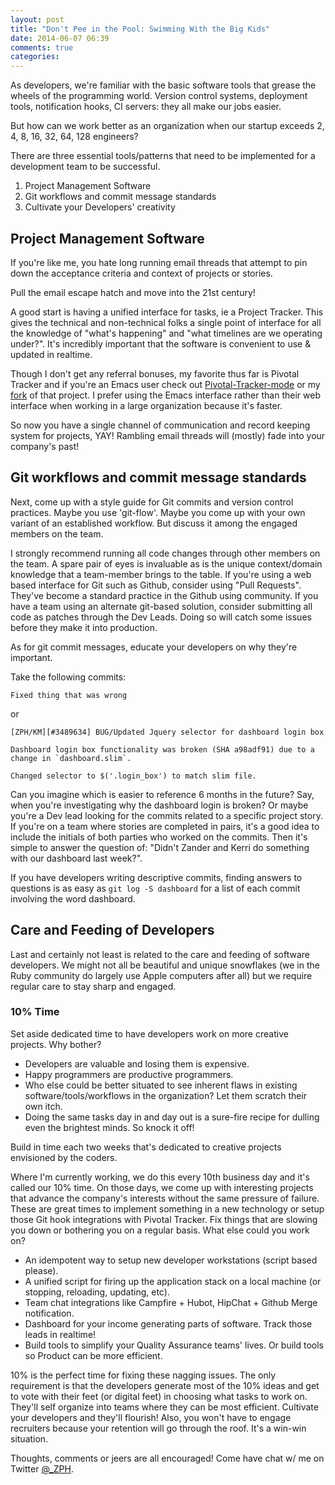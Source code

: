 ```yaml
---
layout: post
title: "Don't Pee in the Pool: Swimming With the Big Kids"
date: 2014-06-07 06:39
comments: true
categories: 
---
```


As developers, we're familiar with the basic software tools that grease the wheels of the programming world.  Version control systems, deployment tools, notification hooks, CI servers: they all make our jobs easier.

But how can we work better as an organization when our startup exceeds 2, 4, 8, 16, 32, 64, 128 engineers?

There are three essential tools/patterns that need to be implemented for a development team to be successful.

1. Project Management Software
2. Git workflows and commit message standards
3. Cultivate your Developers' creativity


## Project Management Software

If you're like me, you hate long running email threads that attempt to pin down the acceptance criteria and context of projects or stories.

Pull the email escape hatch and move into the 21st century!

A good start is having a unified interface for tasks, ie a Project Tracker.  This gives the technical and non-technical folks a single point of interface for all the knowledge of "what's happening" and "what timelines are we operating under?".  It's incredibly important that the software is convenient to use & updated in realtime.  

Though I don't get any referral bonuses, my favorite thus far is Pivotal Tracker and if you're an Emacs user check out [Pivotal-Tracker-mode](https://github.com/jxa/pivotal-tracker) or my [fork](https://github.com/zph/pivotal-tracker) of that project. I prefer using the Emacs interface rather than their web interface when working in a large organization because it's faster.

So now you have a single channel of communication and record keeping system for projects, YAY!  Rambling email threads will (mostly) fade into your company's past!


## Git workflows and commit message standards

Next, come up with a style guide for Git commits and version control practices.  Maybe you use 'git-flow'.  Maybe you come up with your own variant of an established workflow.  But discuss it among the engaged members on the team.

I strongly recommend running all code changes through other members on the team. A spare pair of eyes is invaluable as is the unique context/domain knowledge that a team-member brings to the table.  If you're using a web based interface for Git such as Github, consider using "Pull Requests".  They've become a standard practice in the Github using community.  If you have a team using an alternate git-based solution, consider submitting all code as patches through the Dev Leads.  Doing so will catch some issues before they make it into production.

As for git commit messages, educate your developers on why they're important.

Take the following commits:

```
Fixed thing that was wrong
```

or 

```
[ZPH/KM][#3489634] BUG/Updated Jquery selector for dashboard login box

Dashboard login box functionality was broken (SHA a98adf91) due to a change in `dashboard.slim`.

Changed selector to $('.login_box') to match slim file.
```

Can you imagine which is easier to reference 6 months in the future?  Say, when you're investigating why the dashboard login is broken? Or maybe you're a Dev lead looking for the commits related to a specific project story.  If you're on a team where stories are completed in pairs, it's a good idea to include the initials of both parties who worked on the commits.  Then it's simple to answer the question of: "Didn't Zander and Kerri do something with our dashboard last week?".

If you have developers writing descriptive commits, finding answers to questions is as easy as `git log -S dashboard` for a list of each commit involving the word dashboard.

## Care and Feeding of Developers 

Last and certainly not least is related to the care and feeding of software developers.  We might not all be beautiful and unique snowflakes (we in the Ruby community do largely use Apple computers after all) but we require regular care to stay sharp and engaged.

### 10% Time

Set aside dedicated time to have developers work on more creative projects.  Why bother?

- Developers are valuable and losing them is expensive.
- Happy programmers are productive programmers.
- Who else could be better situated to see inherent flaws in existing software/tools/workflows in the organization? Let them scratch their own itch.
- Doing the same tasks day in and day out is a sure-fire recipe for dulling even the brightest minds.  So knock it off!  

Build in time each two weeks that's dedicated to creative projects envisioned by the coders.

Where I'm currently working, we do this every 10th business day and it's called our 10% time.  On those days, we come up with interesting projects that advance the company's interests without the same pressure of failure.  These are great times to implement something in a new technology or setup those Git hook integrations with Pivotal Tracker. Fix things that are slowing you down or bothering you on a regular basis.  What else could you work on?

- An idempotent way to setup new developer workstations (script based please).
- A unified script for firing up the application stack on a local machine (or stopping, reloading, updating, etc).
- Team chat integrations like Campfire + Hubot, HipChat + Github Merge notification.
- Dashboard for your income generating parts of software. Track those leads in realtime!
- Build tools to simplify your Quality Assurance teams' lives. Or build tools so Product can be more efficient.

10% is the perfect time for fixing these nagging issues. The only requirement is that the developers generate most of the 10% ideas and get to vote with their feet (or digital feet) in choosing what tasks to work on.  They'll self organize into teams where they can be most efficient. Cultivate your developers and they'll flourish!  Also, you won't have to engage recruiters because your retention will go through the roof. It's a win-win situation.

Thoughts, comments or jeers are all encouraged! Come have chat w/ me on Twitter [@_ZPH](https://twitter.com/_zph).

